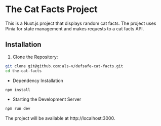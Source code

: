 # The Cat Facts Project

This is a Nuxt.js project that displays random cat facts. 
The project uses Pinia for state management and makes requests to a cat facts API.

## Installation

1. Clone the Repository:

```bash
git clone git@github.com:als-v/defsafe-cat-facts.git
cd the-cat-facts
```

- Dependency Installation
```bash
npm install
```

- Starting the Development Server
```bash
npm run dev
```

The project will be available at http://localhost:3000.

